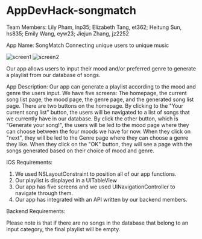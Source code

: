 # AppDevHack-songmatch
Team Members:
Lily Pham, lnp35; Elizabeth Tang, et362; Heitung Sun, hs835; Emily Wang, eyw23; Jiejun Zhang, jz2252

App Name: SongMatch
Connecting unique users to unique music

![screen1](https://user-images.githubusercontent.com/43019442/144697109-340e45b2-8bcb-41bf-808a-ef367557471e.png)
![screen2](https://user-images.githubusercontent.com/43019442/144697110-4d8e84ee-f041-4f72-8bfd-0102361de203.png)


Our app allows users to input their mood and/or preferred genre to generate a playlist from our database of songs. 

App Description:
  Our app can generate a playlist according to the mood and genre the users input. We have five screens: The homepage, the current song list page, the mood page, the genre page, and the generated song list page. There are two buttons on the homepage. By clicking to the "Your current song list" button, the users will be navigated to a list of songs that we currently have in our database. By click the other button, which is "Generate your song!", the users will be led to the mood page where they can choose between the four moods we have for now. When they click on "next", they will be led to the Genre page where they can choose a genre they like. When they click on the "OK" button, they will see a page with the songs generated based on their choice of mood and genre.

IOS Requirements:
  1. We used NSLayoutConstraint to position all of our app functions.
  2. Our playlist is displayed in a UITableView
  3. Our app has five screens and we used UINavigationController to navigate through them.
  4. Our app has integrated with an API written by our backend members.


Backend Requirements:



Please note is that if there are no songs in the database that belong to an input category, the final playlist will be empty.

